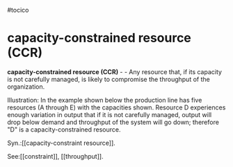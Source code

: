 #tocico

# capacity-constrained resource (CCR)

<b>capacity-constrained resource (CCR)</b> -  - Any resource that, if its capacity is not carefully managed, is likely to compromise the throughput of the organization. 


Illustration: In the example shown below the production line has five resources (A through E) with the capacities shown.  Resource D experiences enough variation in output that if it is not carefully managed, output will drop below demand and throughput of the system will go down; therefore "D" is a capacity-constrained resource. 


Syn.:[[capacity-constraint resource]].



See:[[constraint]], [[throughput]].
